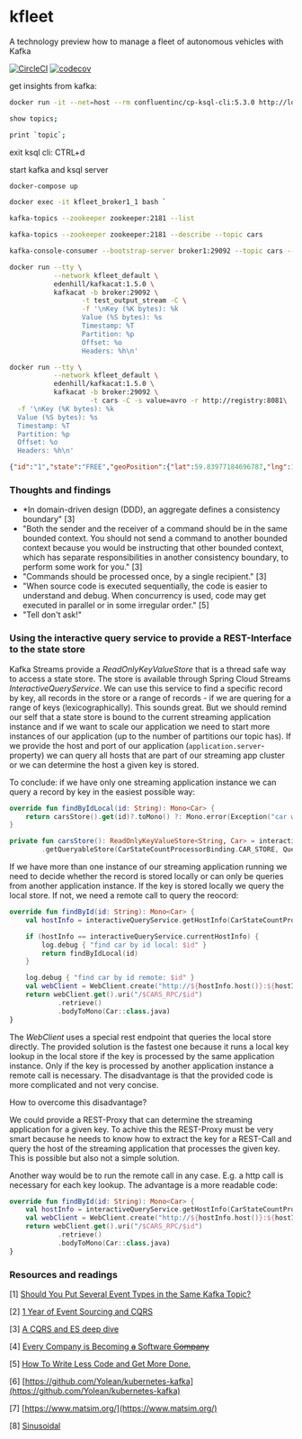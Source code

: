 # kfleet
A technology preview how to manage a fleet of autonomous vehicles with Kafka

[![CircleCI](https://circleci.com/gh/mseemann/kfleet/tree/master.svg?style=shield)](https://circleci.com/gh/mseemann/kfleet/tree/master)
[![codecov](https://codecov.io/gh/mseemann/kfleet/branch/master/graph/badge.svg)](https://codecov.io/gh/mseemann/kfleet)

get insights from kafka:

``` bash
docker run -it --net=host --rm confluentinc/cp-ksql-cli:5.3.0 http://localhost:8088

show topics;

print `topic`;
```

exit ksql cli: CTRL+d

start kafka and ksql server

``` bash
docker-compose up
```

``` bash
docker exec -it kfleet_broker1_1 bash `

kafka-topics --zookeeper zookeeper:2181 --list

kafka-topics --zookeeper zookeeper:2181 --describe --topic cars

kafka-console-consumer --bootstrap-server broker1:29092 --topic cars --from-beginning --property print.key=true
```

``` bash
docker run --tty \
           --network kfleet_default \
           edenhill/kafkacat:1.5.0 \ 
           kafkacat -b broker:29092 \
                  -t test_output_stream -C \
                  -f '\nKey (%K bytes): %k
                  Value (%S bytes): %s
                  Timestamp: %T
                  Partition: %p
                  Offset: %o
                  Headers: %h\n'
```

``` bash
docker run --tty \
           --network kfleet_default \
           edenhill/kafkacat:1.5.0 \
           kafkacat -b broker:29092 \
                    -t cars -C -s value=avro -r http://registry:8081\
  -f '\nKey (%K bytes): %k
  Value (%S bytes): %s
  Timestamp: %T
  Partition: %p
  Offset: %o
  Headers: %h\n'
```

```json
{"id":"1","state":"FREE","geoPosition":{"lat":59.83977184696787,"lng":10.70939965449577},"stateOfCharge":49.76350057919342}
```

### Thoughts and findings
- *In domain-driven design (DDD), an aggregate defines a consistency boundary" [3]
- "Both the sender and the receiver of a command should be in the same bounded context. You should not send a command to another bounded context because you would be instructing that other bounded context, which has separate responsibilities in another consistency boundary, to perform some work for you." [3]
- "Commands should be processed once, by a single recipient." [3]
- "When source code is executed sequentially, the code is easier to understand and debug. When concurrency is used, code may get executed in parallel or in some irregular order." [5]
- "Tell don't ask!"

### Using the interactive query service to provide a REST-Interface to the state store
Kafka Streams provide a _ReadOnlyKeyValueStore_ that is a thread safe way to access a state store. 
The store is available through Spring Cloud Streams _InteractiveQueryService_. We can use this
service to find a specific record by key, all records in the store or a range of records - if we are quering
for a range of keys (lexicographically).
This sounds great. But we should remind our self that a state store is bound to the current streaming 
application instance and if we want to scale our application we need to start more instances of our 
application (up to the number of partitions our topic has).
If we provide the host and port of our application (`application.server`-property) we can query all
hosts that are part of our streaming app cluster or we can determine the host a given key is stored.

To conclude: if we have only one streaming application instance we can query a record by key in the 
easiest possible way:
``` kotlin
override fun findByIdLocal(id: String): Mono<Car> {
    return carsStore().get(id)?.toMono() ?: Mono.error(Exception("car with id: $id not found"))
}

private fun carsStore(): ReadOnlyKeyValueStore<String, Car> = interactiveQueryService
        .getQueryableStore(CarStateCountProcessorBinding.CAR_STORE, QueryableStoreTypes.keyValueStore<String, Car>())

```
If we have more than one instance of our streaming application running we need to decide whether the
record is stored locally or can only be queries from another application instance. If the key is stored
locally we query the local store. If not, we need a remote call to query the reocord:

``` kotlin
override fun findById(id: String): Mono<Car> {
    val hostInfo = interactiveQueryService.getHostInfo(CarStateCountProcessorBinding.CAR_STORE, id, StringSerializer())

    if (hostInfo == interactiveQueryService.currentHostInfo) {
        log.debug { "find car by id local: $id" }
        return findByIdLocal(id)
    }

    log.debug { "find car by id remote: $id" }
    val webClient = WebClient.create("http://${hostInfo.host()}:${hostInfo.port()}")
    return webClient.get().uri("/$CARS_RPC/$id")
            .retrieve()
            .bodyToMono(Car::class.java)
}
```

The _WebClient_ uses a special rest endpoint that queries the local store directly. The provided solution is the
fastest one because it runs a local key lookup in the local store if the key is processed by the same application
instance. Only if the key is processed by another application instance a remote call is necessary.
The disadvantage is that the provided code is more complicated and not very concise.

How to overcome this disadvantage? 

We could provide a REST-Proxy that can determine the streaming application for
a given key. To achive this the REST-Proxy must be very smart because he needs to know how to extract the key for 
a REST-Call and query the host of the streaming application that processes the given key. This is possible but
also not a simple solution.

Another way would be to run the remote call in any case. E.g. a http call is necessary for each key lookup. The advantage 
is a more readable code:

``` kotlin
override fun findById(id: String): Mono<Car> {
    val hostInfo = interactiveQueryService.getHostInfo(CarStateCountProcessorBinding.CAR_STORE, id, StringSerializer())
    val webClient = WebClient.create("http://${hostInfo.host()}:${hostInfo.port()}")
    return webClient.get().uri("/$CARS_RPC/$id")
            .retrieve()
            .bodyToMono(Car::class.java)
}
```

### Resources and readings

[1] [Should You Put Several Event Types in the Same Kafka Topic?](https://www.confluent.io/blog/put-several-event-types-kafka-topic/)

[2] [1 Year of Event Sourcing and CQRS](https://medium.com/hackernoon/1-year-of-event-sourcing-and-cqrs-fb9033ccd1c6)

[3] [A CQRS and ES deep dive](https://docs.microsoft.com/en-us/previous-versions/msp-n-p/jj591577(v=pandp.10)?redirectedfrom=MSDN)

[4] [Every Company is Becoming ~~a~~ Software ~~Company~~](https://www.confluent.io/blog/every-company-is-becoming-software)

[5] [How To Write Less Code and Get More Done.](https://medium.com/@rsrajan1/how-to-write-less-code-and-get-more-done-40006282817d)

[6] [https://github.com/Yolean/kubernetes-kafka](https://github.com/Yolean/kubernetes-kafka)

[7] [https://www.matsim.org/](https://www.matsim.org/)

[8] [Sinusoidal](https://github.com/geotools/geotools/blob/master/modules/library/referencing/src/main/java/org/geotools/referencing/operation/projection/Sinusoidal.java)
